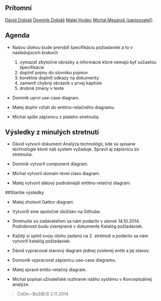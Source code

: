 ﻿## Prítomní

[Dávid Dobiáš](https://github.com/dobias13)
[Dominik Dobiáš](https://github.com/dobias14)
[Matej Hudec](https://github.com/MatejHudec)
[Michal Mesároš (zapisovateľ)](https://github.com/GrEEman)

## Agenda 

* Našou úlohou bude prerobiť špecifikáciu požiadaviek a to v nasledujúcich krokoch
	1. vymazať zbytočné obrázky a informácie ktoré nemajú byť súčasťou špecifikácie
	2. doplniť pojmy do slovníku pojmov
	3. korektne doplniť odkazy na dokumenty
	4. zameniť chybný obrázok v prvej kapitole
	5. drobné zmeny v texte

  
* Dominik uprví use-case diagram.

* Matej doplní vzťah do entitno-relačného diagramu.

* Michal spíše zápisnicu z piateho stretnutia.


## Výsledky z minulých stretnutí

* Dávid vytvoril dokument Analýza technológií, kde sú spísane technologie ktoré náš system vyžaduje. Spravil aj zápisnicu zo stretnutia.

* Dominik vytvoril component diagram.

* Michal vytvoril domain-level class diagram.

* Matej vytvoril dátový podrobnejší entitno-relačný diagram.


##Staršie výsledky


* Matej zhotovil Gattov diagram.

* Vytvorili sme spoločné úložisko na Githube.

* Stretnutie so zadávateľom sa nám podarilo v utorok 14.10.2014. Podrobnosti budu zverejnené v dokumente Katalóg požiadaviek.

* Každý si splnil svoju úlohu zadanú na 2. stretnutí a podarilo sa nám vytvoriť katalóg požiadaviek.

* Dávid vypracoval stavový diagram jednej zvolenej entiti a jej stavov.

* Domonik vypracoval zápisnicu use-case diagramu.

* Matej spravil entito-relačný diagram.

* Michal popísal užívateľské rozhranie nášho systému v Konceptuálnej analýze.

> CoDe--BuStErS
> 2.11.2014

